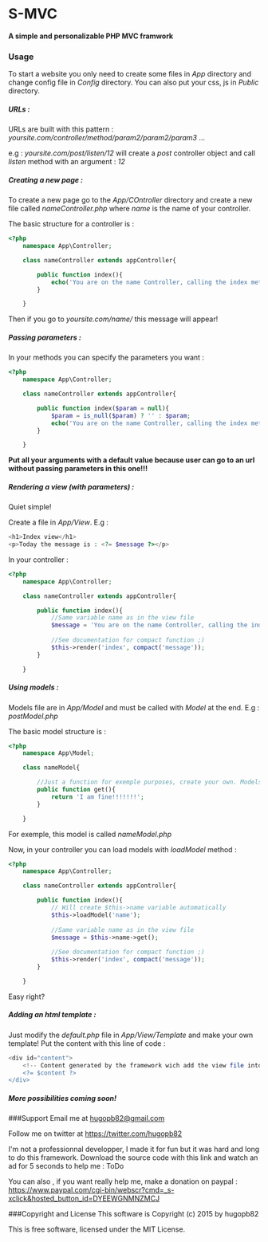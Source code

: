 # S-MVC
**A simple and personalizable PHP MVC framwork**
### Usage
To start a website you only need to create some files in *App* directory and change config file in *Config* directory. You can also put your css, js in *Public* directory.

##### URLs :
URLs are built with this pattern : *yoursite.com/controller/method/param2/param2/param3* ...
  
e.g : *yoursite.com/post/listen/12* will create a *post* controller object and call *listen* method with an argument : *12*

##### Creating a new page :
To create a new page go to the *App/COntroller* directory and create a new file called *nameController.php* where *name* is the name of your controller.

The basic structure for a controller is :
```php
<?php
	namespace App\Controller;

	class nameController extends appController{

		public function index(){
			echo('You are on the name Controller, calling the index method. Well Done!');
		}

	}
```
Then if you go to *yoursite.com/name/* this message will appear!

##### Passing parameters :
In your methods you can specify the parameters you want :
```php
<?php
	namespace App\Controller;

	class nameController extends appController{

		public function index($param = null){
			$param = is_null($param) ? '' : $param;
			echo('You are on the name Controller, calling the index method. Well Done! Param : ' . $param);
		}

	}
```
**Put all your arguments with a default value because user can go to an url without passing parameters in this one!!!**

##### Rendering a view (with parameters) :
Quiet simple!

Create a file in *App/View*. E.g :
```php
<h1>Index view</h1>
<p>Today the message is : <?= $message ?></p>
```
In your controller :
```php
<?php
	namespace App\Controller;

	class nameController extends appController{

		public function index(){
			//Same variable name as in the view file
			$message = 'You are on the name Controller, calling the index method. Well Done!';
		
			//See documentation for compact function ;)
			$this->render('index', compact('message'));
		}

	}
```

##### Using models :
Models file are in *App/Model* and must be called with *Model* at the end. E.g : *postModel.php*

The basic model structure is :
```php
<?php
	namespace App\Model;

	class nameModel{

		//Just a function for exemple purposes, create your own. Models are the part of website that retrieve data
		public function get(){
			return 'I am fine!!!!!!!';
		}

	}
```

For exemple, this model is called *nameModel.php*

Now, in your controller you can load models with *loadModel* method :
```php
<?php
	namespace App\Controller;

	class nameController extends appController{

		public function index(){
			// Will create $this->name variable automatically
			$this->loadModel('name');
			
			//Same variable name as in the view file
			$message = $this->name->get();
		
			//See documentation for compact function ;)
			$this->render('index', compact('message'));
		}

	}
```

Easy right?

##### Adding an html template :
Just modify the *default.php* file in *App/View/Template* and make your own template! Put the content with this line of code :
```php
<div id="content">
	<!-- Content generated by the framework wich add the view file into the div, don't worry ;) -->
	<?= $content ?>
</div>
```

##### More possibilities coming soon!

###Support
Email me at hugopb82@gmail.com

Follow me on twitter at https://twitter.com/hugopb82

I'm not a professionnal developper, I made it for fun but it was hard and long to do this framework. Download the source code with this link and watch an ad for 5 seconds to help me : ToDo

You can also , if you want really help me, make a donation on paypal : https://www.paypal.com/cgi-bin/webscr?cmd=_s-xclick&hosted_button_id=DYEEWGNMNZMCJ

###Copyright and License
This software is Copyright (c) 2015 by hugopb82

This is free software, licensed under the MIT License.
